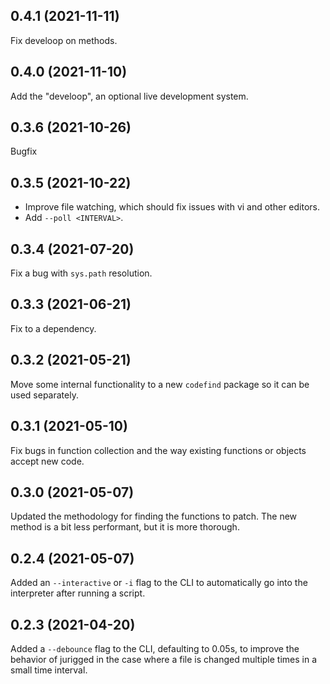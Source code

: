 
## 0.4.1 (2021-11-11)

Fix develoop on methods.

## 0.4.0 (2021-11-10)

Add the "develoop", an optional live development system.

## 0.3.6 (2021-10-26)

Bugfix

## 0.3.5 (2021-10-22)

* Improve file watching, which should fix issues with vi and other editors.
* Add `--poll <INTERVAL>`.

## 0.3.4 (2021-07-20)

Fix a bug with `sys.path` resolution.

## 0.3.3 (2021-06-21)

Fix to a dependency.

## 0.3.2 (2021-05-21)

Move some internal functionality to a new `codefind` package so it can be used separately.

## 0.3.1 (2021-05-10)

Fix bugs in function collection and the way existing functions or objects accept new code.

## 0.3.0 (2021-05-07)

Updated the methodology for finding the functions to patch. The new method is a bit less performant, but it is more thorough.

## 0.2.4 (2021-05-07)

Added an `--interactive` or `-i` flag to the CLI to automatically go into the interpreter after running a script.

## 0.2.3 (2021-04-20)

Added a `--debounce` flag to the CLI, defaulting to 0.05s, to improve the behavior of jurigged in the case where a file is changed multiple times in a small time interval.
